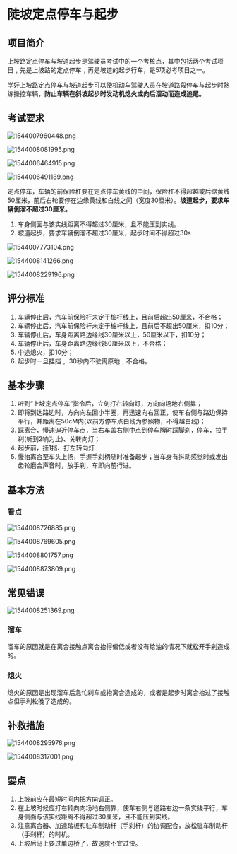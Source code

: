 # 陡坡定点停车与起步

## 项目简介

上坡路定点停车与坡道起步是驾驶员考试中的一个考核点，其中包括两个考试项目﹐先是上坡路的定点停车﹐再是坡道的起步行车，是5项必考项目之一。

学好上坡路定点停车与坡道起步可以使机动车驾驶人员在坡道路段停车与起步时熟练操控车辆，**防止车辆在斜坡起步时发动机熄火或向后溜动而造成追尾。**

## 考试要求

![1544007960448.png](image/1544007960448.png)

![1544008081995.png](image/1544008081995.png)

![1544006464915.png](image/1544006464915.png)

![1544006491189.png](image/1544006491189.png)

定点停车，车辆的前保险杠要在定点停车黄线的中间，保险杠不得超越或后缩黄线50厘米，前后右轮要停在边缘黄线和白线之间（宽度30厘米）。**坡道起步，要求车辆倒溜不超过30厘米。**

1. 车身侧面与该实线距离不得超过30厘米，且不能压到实线。
2. 坡道起步，要求车辆倒溜不超过30厘米，起步时间不得超过30s

![1544007773104.png](image/1544007773104.png)

![1544008141266.png](image/1544008141266.png)

![1544008229196.png](image/1544008229196.png)



## 评分标准

1. 车辆停止后，汽车前保险杆未定于桩杆线上，且前后超出50厘米，不合格；
2. 车辆停止后，汽车前保险杆未定于桩杆线上，且前后不超出50厘米，扣10分；
3. 车辆停止后，车身距离路边缘线30厘米以上，50厘米以下，扣10分；
4. 车辆停止后，车身距离路边缘线50厘米以上，不合格；
4. 中途熄火，扣10分；
5. 起步时一旦挂挡﹐ 30秒内不驶离原地﹐不合格。

## 基本步骤

1. 听到“上坡定点停车”指令后，立刻打右转向灯，方向向场地右侧靠；
2. 即将到达路边时，方向向左回小半圈，再迅速向右回正，使车右侧与路边保持平行，并距离在50cM内(以前方停车点白线为参照物，不得越白线)；
3. 踩离合，慢速迫近停车点，当右车盖右侧中点到停车牌时踩脚刹，停车，拉手刹(听到2响为止)、关转向灯；
4. 起步前，挂1挡、打左转向灯
5. 慢抬离合至车头上扬，手握手刹柄随时准备起步；当车身有抖动感觉时或发出齿轮磨合声音时，放手刹，车即向前行进。

## 基本方法

### 看点

![1544008726885.png](image/1544008726885.png)

![1544008769605.png](image/1544008769605.png)

![1544008801757.png](image/1544008801757.png)

![1544008873809.png](image/1544008873809.png)



## 常见错误

![1544008251369.png](image/1544008251369.png)

### 溜车

溜车的原因就是在离合接触点离合抬得偏低或者没有给油的情况下就松开手刹造成的。

### 熄火

熄火的原因是出现溜车后急忙刹车或抬离合造成的，或者是起步时离合抬过了接触点但手刹松晚了造成的。

## 补救措施

![1544008295976.png](image/1544008295976.png)

![1544008317001.png](image/1544008317001.png)



## 要点

1. 上坡前应在最短时间内把方向调正。
2. 在上坡时候应打右转向向场地右侧靠，使车右侧与道路右边一条实线平行，车身侧面与该实线距离不得超过30厘米，且不能压到实线。
3. 注意离合器、加速踏板和驻车制动杆（手刹杆）的协调配合，放松驻车制动杆（手刹杆）的时机。
4. 上坡后马上要过单边桥了，故速度不宜过快。
